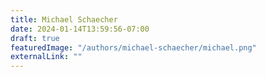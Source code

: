 ```yaml
---
title: Michael Schaecher
date: 2024-01-14T13:59:56-07:00
draft: true
featuredImage: "/authors/michael-schaecher/michael.png"
externalLink: ""
---
```

